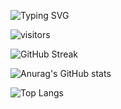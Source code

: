 <!-- - 👋 Hi, I’m @SHRAIZER887 -->
![Typing SVG](https://readme-typing-svg.herokuapp.com/?lines=👋+Hi+there;I’m+SHRAIZER887&duration=3000)

![visitors](https://visitor-badge.glitch.me/badge?page_id=SHRAIZER887.SHRAIZER887&left_color=green&right_color=red)

<!-- <a href="https://github.com/SHRAIZER887">
  <img align="center" src="https://github-readme-stats.vercel.app/api?username=SHRAIZER887&count_private=true&show_icons=true&theme=dark" />
</a>
<a href="https://github.com/SHRAIZER887">
  <img align="center" src="https://github-readme-streak-stats.herokuapp.com/?user=SHRAIZER887&theme=dark" />
</a> -->

![GitHub Streak](https://github-readme-streak-stats.herokuapp.com/?user=SHRAIZER887&theme=dark)

![Anurag's GitHub stats](https://github-readme-stats.vercel.app/api?username=SHRAIZER887&count_private=true&show_icons=true&theme=dark)

![Top Langs](https://github-readme-stats.vercel.app/api/top-langs/?username=SHRAIZER887&layout=compact)

